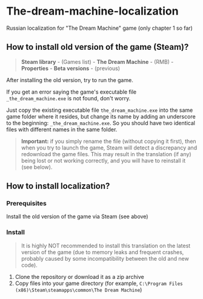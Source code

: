 # The-dream-machine-localization
Russian localization for "The Dream Machine" game (only chapter 1 so far)

<a name="old-version"></a>
## How to install old version of the game (Steam)?
> **Steam library** - (Games list) - **The Dream Machine** - (RMB) - **Properties** - **Beta versions** - (previous)

After installing the old version, try to run the game.

If you get an error saying the game's executable file ```_the_dream_machine.exe``` is not found, don't worry.

Just copy the existing executable file ```the_dream_machine.exe``` into the same game folder where it resides, but change its name by adding an underscore to the beginning: ```_the_dream_machine.exe```. So you should have two identical files with different names in the same folder.

> **Important:** if you simply rename the file (without copying it first), then when you try to launch the game, Steam will detect a discrepancy and redownload the game files. This may result in the translation (if any) being lost or not working correctly, and you will have to reinstall it (see below).

## How to install localization?
### Prerequisites
Install the old version of the game via Steam (see above)

### Install
> It is highly NOT recommended to install this translation on the latest version of the game (due to memory leaks and frequent crashes, probably caused by some incompatibility between the old and new code).
1. Clone the repository or download it as a zip archive
2. Copy files into your game directory (for example, ```C:\Program Files (x86)\Steam\steamapps\common\The Dream Machine```)
